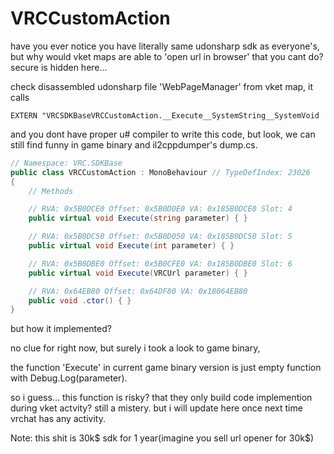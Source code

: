 # VRCCustomAction

have you ever notice you have literally same udonsharp sdk as everyone's, but why would vket maps are able to 'open url in browser' that you cant do? secure is hidden here...

check disassembled udonsharp file 'WebPageManager' from vket map, it calls 
```
EXTERN "VRCSDKBaseVRCCustomAction.__Execute__SystemString__SystemVoid
```
and you dont have proper u# compiler to write this code, but look, we can still find funny in game binary and il2cppdumper's dump.cs.

```cs
// Namespace: VRC.SDKBase
public class VRCCustomAction : MonoBehaviour // TypeDefIndex: 23026
{
	// Methods

	// RVA: 0x5B0DCE0 Offset: 0x5B0D0E0 VA: 0x185B0DCE0 Slot: 4
	public virtual void Execute(string parameter) { }

	// RVA: 0x5B0DC50 Offset: 0x5B0D050 VA: 0x185B0DC50 Slot: 5
	public virtual void Execute(int parameter) { }

	// RVA: 0x5B0DBE0 Offset: 0x5B0CFE0 VA: 0x185B0DBE0 Slot: 6
	public virtual void Execute(VRCUrl parameter) { }

	// RVA: 0x64EB80 Offset: 0x64DF80 VA: 0x18064EB80
	public void .ctor() { }
}
```

but how it implemented? 

no clue for right now, but surely i took a look to game binary,

the function 'Execute' in current game binary version is just empty function with Debug.Log(parameter).

so i guess... this function is risky? that they only build code implemention during vket actvity? still a mistery. but i will update here once next time vrchat has any activity.


Note: this shit is 30k$ sdk for 1 year(imagine you sell url opener for 30k$)

